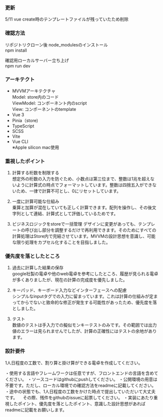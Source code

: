 ### 更新

5/11 vue create時のテンプレートファイルが残っていたため削除

### 確認方法

リポジトリクローン後 node_modulesのインストール  
npm install

確認用ローカルサーバー立ち上げ  
npm run dev

### アーキテクト

-   MVVMアーキテクチャ  
     Model: store内のコード  
     ViewModel: コンポーネント内のscript  
     View: コンポーネントのtemplate
-   Vue 3
-   Pinia（store)
-   TypeScript
-   SCSS
-   Vite
-   Vue CLI  
    ※Apple silicon mac使用

### 重視したポイント

1. 計算する桁数を制限する  
   想定外の桁数の入力を防ぐため、小数点は第三位まで、整数は1兆を超えないように計算式の時点でフォーマットしています。整数は四捨五入ができないため、一律で計算不可とし、0にリセットしています。

2. 一度に計算可能な仕組み  
   乗算と加算が混在していても正しく計算できます。配列を操作し、その後文字列として連結、計算式として評価しているためです。

3. ビジネスロジックをstoreで一括管理
   デザインに変更があっても、テンプレートの呼び出し部分を調整するだけで再利用できます。そのためにすべての計算処理はStore内で完結させています。MVVMの設計思想を意識し、可能な限り処理をカプセル化することを目指しました。

### 優先度を落としたところ

1. 過去に計算した結果の保存  
   google社製の電卓や他のweb電卓を参考にしたところ、履歴が見られる電卓が多くありましたが、現在の計算の完成度を優先しました。

2. キーパッド、キーボード入力などインターフェースへの配慮  
   シンプルなinputタグでの入力に留まっています。これは計算の仕組みが定まってからでないと致命的な修正が発生する可能性があったため、優先度を落としました。

3. テスト  
   数値のテストは手入力での擬似モンキーテストのみです。その範囲では出力値のエラーは見られませんでしたが、計算の正確性にはテストの余地があります。

### 設計要件

1人日程度の工数で、割り算と掛け算ができる電卓を作成してください。

・使用する言語やフレームワークは任意ですが、フロントエンドの言語を含めてください。
・ソースコードはgithubにpushしてください。
・公開環境の用意は不要です。ただし、ローカル環境での確認方法をreadmeに記載してください。
・途中の状態でも、1人日程度の工数をかけた時点で提出していただいて大丈夫です。
　その際、残件をgithubのissueに起票してください。
・実装にあたり重視したポイント、優先度を落としたポイント、意識した設計思想があればreadmeに記載をお願いします。
